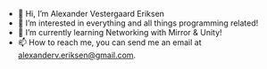- 👋 Hi, I’m Alexander Vestergaard Eriksen
- 👀 I’m interested in everything and all things programming related!
- 🌱 I’m currently learning Networking with Mirror & Unity!
- 📫 How to reach me, you can send me an email at alexanderv.eriksen@gmail.com.

<!---
Alex-Eriksen/Alex-Eriksen is a ✨ special ✨ repository because its `README.md` (this file) appears on your GitHub profile.
You can click the Preview link to take a look at your changes.
--->

